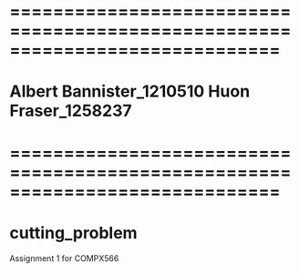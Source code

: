 # =============================================================================
# Albert Bannister_1210510 Huon Fraser_1258237
# =============================================================================
# cutting_problem
Assignment 1 for COMPX566
